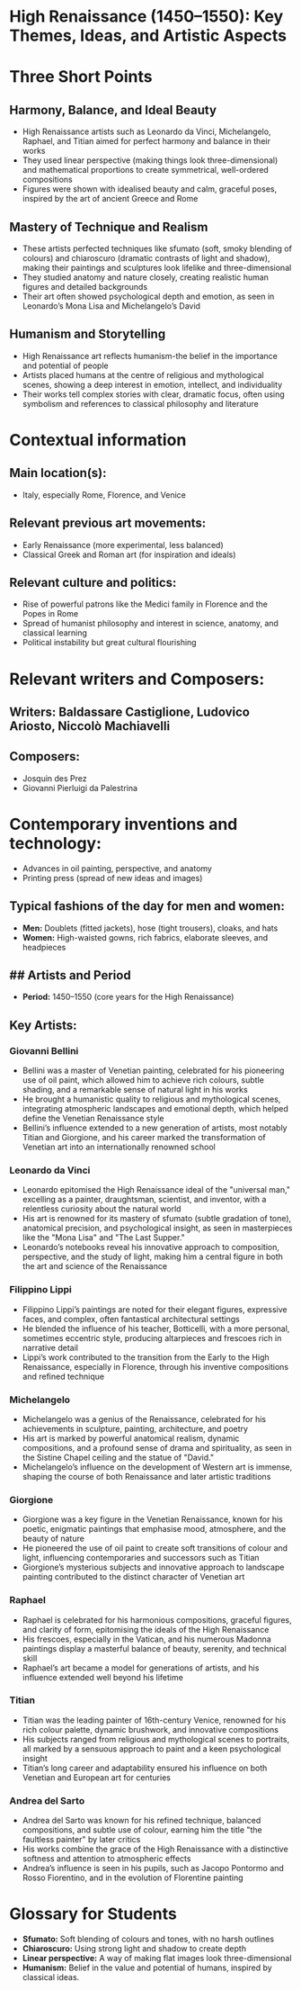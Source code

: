 # High Renaissance (1450–1550): Key Themes, Ideas, and Artistic Aspects
# Three Short Points
## Harmony, Balance, and Ideal Beauty
- High Renaissance artists such as Leonardo da Vinci, Michelangelo, Raphael, and Titian aimed for perfect harmony and balance in their works
- They used linear perspective (making things look three-dimensional) and mathematical proportions to create symmetrical, well-ordered compositions
- Figures were shown with idealised beauty and calm, graceful poses, inspired by the art of ancient Greece and Rome
## Mastery of Technique and Realism
- These artists perfected techniques like sfumato (soft, smoky blending of colours) and chiaroscuro (dramatic contrasts of light and shadow), making their paintings and sculptures look lifelike and three-dimensional
- They studied anatomy and nature closely, creating realistic human figures and detailed backgrounds
- Their art often showed psychological depth and emotion, as seen in Leonardo’s Mona Lisa and Michelangelo’s David
## Humanism and Storytelling
- High Renaissance art reflects humanism-the belief in the importance and potential of people
- Artists placed humans at the centre of religious and mythological scenes, showing a deep interest in emotion, intellect, and individuality
- Their works tell complex stories with clear, dramatic focus, often using symbolism and references to classical philosophy and literature
# Contextual information
## Main location(s):
- Italy, especially Rome, Florence, and Venice
## Relevant previous art movements:
- Early Renaissance (more experimental, less balanced)
- Classical Greek and Roman art (for inspiration and ideals)
## Relevant culture and politics:
- Rise of powerful patrons like the Medici family in Florence and the Popes in Rome
- Spread of humanist philosophy and interest in science, anatomy, and classical learning
- Political instability but great cultural flourishing
# Relevant writers and Composers:
## Writers: Baldassare Castiglione, Ludovico Ariosto, Niccolò Machiavelli
## Composers:
- Josquin des Prez
- Giovanni Pierluigi da Palestrina
# Contemporary inventions and technology:
- Advances in oil painting, perspective, and anatomy
- Printing press (spread of new ideas and images)
## Typical fashions of the day for men and women:
- **Men:** Doublets (fitted jackets), hose (tight trousers), cloaks, and hats
- **Women:**  High-waisted gowns, rich fabrics, elaborate sleeves, and headpieces
## ## Artists and Period
- **Period:** 1450–1550 (core years for the High Renaissance)
## Key Artists:
### Giovanni Bellini
- Bellini was a master of Venetian painting, celebrated for his pioneering use of oil paint, which allowed him to achieve rich colours, subtle shading, and a remarkable sense of natural light in his works
- He brought a humanistic quality to religious and mythological scenes, integrating atmospheric landscapes and emotional depth, which helped define the Venetian Renaissance style
- Bellini’s influence extended to a new generation of artists, most notably Titian and Giorgione, and his career marked the transformation of Venetian art into an internationally renowned school
### Leonardo da Vinci
- Leonardo epitomised the High Renaissance ideal of the "universal man," excelling as a painter, draughtsman, scientist, and inventor, with a relentless curiosity about the natural world
- His art is renowned for its mastery of sfumato (subtle gradation of tone), anatomical precision, and psychological insight, as seen in masterpieces like the "Mona Lisa" and "The Last Supper."
- Leonardo’s notebooks reveal his innovative approach to composition, perspective, and the study of light, making him a central figure in both the art and science of the Renaissance
### Filippino Lippi
- Filippino Lippi’s paintings are noted for their elegant figures, expressive faces, and complex, often fantastical architectural settings
- He blended the influence of his teacher, Botticelli, with a more personal, sometimes eccentric style, producing altarpieces and frescoes rich in narrative detail
- Lippi’s work contributed to the transition from the Early to the High Renaissance, especially in Florence, through his inventive compositions and refined technique
### Michelangelo
- Michelangelo was a genius of the Renaissance, celebrated for his achievements in sculpture, painting, architecture, and poetry
- His art is marked by powerful anatomical realism, dynamic compositions, and a profound sense of drama and spirituality, as seen in the Sistine Chapel ceiling and the statue of "David."
- Michelangelo’s influence on the development of Western art is immense, shaping the course of both Renaissance and later artistic traditions
### Giorgione
- Giorgione was a key figure in the Venetian Renaissance, known for his poetic, enigmatic paintings that emphasise mood, atmosphere, and the beauty of nature
- He pioneered the use of oil paint to create soft transitions of colour and light, influencing contemporaries and successors such as Titian
- Giorgione’s mysterious subjects and innovative approach to landscape painting contributed to the distinct character of Venetian art
### Raphael
- Raphael is celebrated for his harmonious compositions, graceful figures, and clarity of form, epitomising the ideals of the High Renaissance
- His frescoes, especially in the Vatican, and his numerous Madonna paintings display a masterful balance of beauty, serenity, and technical skill
- Raphael’s art became a model for generations of artists, and his influence extended well beyond his lifetime
### Titian
- Titian was the leading painter of 16th-century Venice, renowned for his rich colour palette, dynamic brushwork, and innovative compositions
- His subjects ranged from religious and mythological scenes to portraits, all marked by a sensuous approach to paint and a keen psychological insight
- Titian’s long career and adaptability ensured his influence on both Venetian and European art for centuries
### Andrea del Sarto
- Andrea del Sarto was known for his refined technique, balanced compositions, and subtle use of colour, earning him the title "the faultless painter" by later critics
- His works combine the grace of the High Renaissance with a distinctive softness and attention to atmospheric effects
- Andrea’s influence is seen in his pupils, such as Jacopo Pontormo and Rosso Fiorentino, and in the evolution of Florentine painting
# Glossary for Students
- **Sfumato:** Soft blending of colours and tones, with no harsh outlines
- **Chiaroscuro:** Using strong light and shadow to create depth
- **Linear perspective:** A way of making flat images look three-dimensional
- **Humanism:** Belief in the value and potential of humans, inspired by classical ideas.
